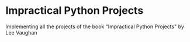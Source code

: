 # Impractical Python Projects
Implementing all the projects of the book "Impractical Python Projects" by Lee Vaughan
